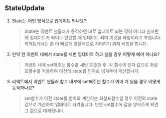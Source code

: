 ## StateUpdate

1. State는 어떤 방식으로 업데이트 되나요?

   > State는 이벤트 핸들러가 동작하면 바로 업데이트 되는 것이 아니라 한꺼번에 업데이트가 되어도 안전할 때 업데이트 되며 이것을 배칭이라고 부릅니다. 리액트에서는 좀 더 빠르게 효율적으로 처리하기 위해 배칭을 합니다.

2. 만약 한 이벤트 내에서 state를 세번 업데이트 하고 싶을 경우 어떻게 해야 하나요?

   > 이벤트 내에 set해주는 함수를 세번 호출한 후, 각 함수의 인자 값으로 화살표함수를 적용하여 이전의 state를 인자로 넘겨주어 계산합니다.

3. 리액트에서 이벤트 핸들러 함수 내부에 set해주는 함수가 여러 개 있을 경우 어떻게 동작하나요?
   > set함수가 이전 state를 받아와 계산하는 화살표함수일 경우 이전의 state 값으로 계산하여 업데이트 시켜줍니다. 반면 set함수에 값을 넣어주게 되면 그 값으로 대체됩니다.
